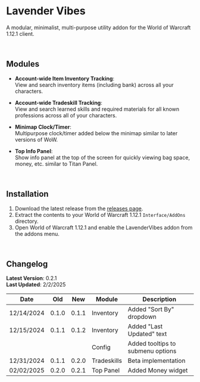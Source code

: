 # Lavender Vibes

A modular, minimalist, multi-purpose utility addon for the World of Warcraft 1.12.1 client.

<br>

## Modules
- **Account-wide Item Inventory Tracking**:<br>
View and search inventory items (including bank) across all your characters.

- **Account-wide Tradeskill Tracking**:<br>
View and search learned skills and required materials for all known professions across all of your characters.

- **Minimap Clock/Timer**:<br>
Multipurpose clock/timer added below the minimap similar to later versions of WoW.

- **Top Info Panel**:<br>
Show info panel at the top of the screen for quickly viewing bag space, money, etc. similar to Titan Panel.

<br>

## Installation
1. Download the latest release from the [releases page](https://github.com/kn0xy/LavenderVibes/releases).
2. Extract the contents to your World of Warcraft 1.12.1 `Interface/AddOns` directory.
3. Open World of Warcraft 1.12.1 and enable the LavenderVibes addon from the addons menu.

<br>

## Changelog
**Latest Version**: 0.2.1  
**Last Updated**: 2/2/2025

| Date       | Old  | New  | Module      | Description                        |
|------------|------|------|-------------|------------------------------------|
| 12/14/2024 | 0.1.0| 0.1.1| Inventory   | Added "Sort By" dropdown           |
| 12/15/2024 | 0.1.1| 0.1.2| Inventory   | Added "Last Updated" text          |
|            |      |      | Config      | Added tooltips to submenu options  |
| 12/31/2024 | 0.1.1| 0.2.0| Tradeskills | Beta implementation                |
| 02/02/2025 | 0.2.0| 0.2.1| Top Panel   | Added Money widget                 |
